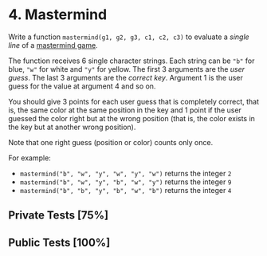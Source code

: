 # 4. Mastermind

Write a function `mastermind(g1, g2, g3, c1, c2, c3)` to evaluate a *single line* of a [mastermind game](https://en.wikipedia.org/wiki/Mastermind_(board_game)).


The function receives 6 single character strings. Each string can be `"b"` for blue, `"w"` for white and `"y"` for yellow. The first 3 arguments are the *user guess*. The last 3 arguments are the *correct key*. Argument 1 is the user guess for the value at argument 4 and so on.


You should give 3 points for each user guess that is completely correct, that is, the same color at the same position in the key and 1 point if the user guessed the color right but at the wrong position (that is, the color exists in the key but at another wrong position).


Note that one right guess (position or color) counts only once.


For example:


* `mastermind("b", "w", "y", "w", "y", "w")` returns the integer `2`
* `mastermind("b", "w", "y", "b", "w", "y")` returns the integer `9`
* `mastermind("b", "b", "y", "b", "w", "b")` returns the integer `4`



## Private Tests [75%]

## Public Tests [100%]
